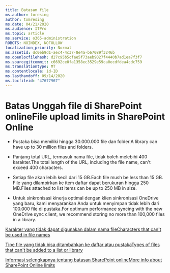 ```yaml
---
title: Batasan file
ms.author: toresing
author: tomresing
ms.date: 04/21/2020
ms.audience: ITPro
ms.topic: article
ms.service: o365-administration
ROBOTS: NOINDEX, NOFOLLOW
localization_priority: Normal
ms.assetid: dc0eb9d1-aec4-4c37-8e4a-b67089f3246b
ms.openlocfilehash: d27c95b5cfae5f73aeb9027f4440b7ad1ea7f3f7
ms.sourcegitcommit: c6692ce0fa1358ec3529e59ca0ecdfdea4cdc759
ms.translationtype: MT
ms.contentlocale: id-ID
ms.lasthandoff: 09/14/2020
ms.locfileid: "47677967"
---
```

# <a name="file-upload-limits-in-sharepoint-online"></a><span data-ttu-id="23fad-102">Batas Unggah file di SharePoint online</span><span class="sxs-lookup"><span data-stu-id="23fad-102">File upload limits in SharePoint Online</span></span>

- <span data-ttu-id="23fad-103">Pustaka bisa memiliki hingga 30.000.000 file dan folder.</span><span class="sxs-lookup"><span data-stu-id="23fad-103">A library can have up to 30 million files and folders.</span></span>
    
- <span data-ttu-id="23fad-104">Panjang total URL, termasuk nama file, tidak boleh melebihi 400 karakter.</span><span class="sxs-lookup"><span data-stu-id="23fad-104">The total length of the URL, including the file name, can't exceed 400 characters.</span></span>
    
- <span data-ttu-id="23fad-105">Setiap file akan lebih kecil dari 15 GB.</span><span class="sxs-lookup"><span data-stu-id="23fad-105">Each file mush be less than 15 GB.</span></span> <span data-ttu-id="23fad-106">File yang dilampirkan ke item daftar dapat berukuran hingga 250 MB.</span><span class="sxs-lookup"><span data-stu-id="23fad-106">Files attached to list items can be up to 250 MB in size.</span></span>
    
- <span data-ttu-id="23fad-107">Untuk sinkronisasi kinerja optimal dengan klien sinkronisasi OneDrive yang baru, kami menyarankan Anda untuk menyimpan tidak lebih dari 100.000 file di pustaka.</span><span class="sxs-lookup"><span data-stu-id="23fad-107">For optimum performance syncing with the new OneDrive sync client, we recommend storing no more than 100,000 files in a library.</span></span> 
    
[<span data-ttu-id="23fad-108">Karakter yang tidak dapat digunakan dalam nama file</span><span class="sxs-lookup"><span data-stu-id="23fad-108">Characters that can't be used in file names</span></span>](https://go.microsoft.com/fwlink/?linkid=866430)
  
[<span data-ttu-id="23fad-109">Tipe file yang tidak bisa ditambahkan ke daftar atau pustaka</span><span class="sxs-lookup"><span data-stu-id="23fad-109">Types of files that can't be added to a list or library</span></span>](https://go.microsoft.com/fwlink/?linkid=273757)
  
[<span data-ttu-id="23fad-110">Informasi selengkapnya tentang batasan SharePoint online</span><span class="sxs-lookup"><span data-stu-id="23fad-110">More info about SharePoint Online limits</span></span>](https://go.microsoft.com/fwlink/?linkid=271273)
  

